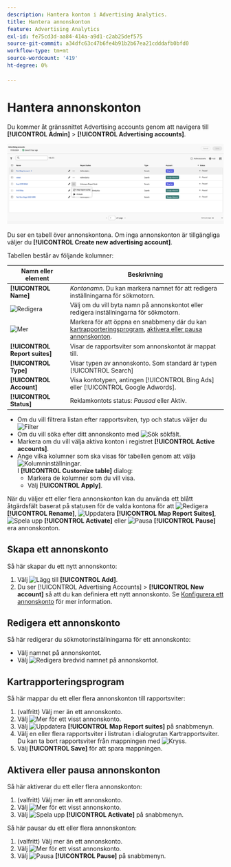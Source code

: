 ```yaml
---
description: Hantera konton i Advertising Analytics.
title: Hantera annonskonton
feature: Advertising Analytics
exl-id: fe75cd3d-aa84-414a-a9d1-c2ab25def575
source-git-commit: a34dfc63c47b6fe4b91b2b67ea21cdddafb0bfd0
workflow-type: tm+mt
source-wordcount: '419'
ht-degree: 0%

---
```


# Hantera annonskonton

Du kommer åt gränssnittet Advertising accounts genom att navigera till **[!UICONTROL Admin]** > **[!UICONTROL Advertising accounts]**.

![Annonskonton](assets/manage-ad-accounts.png)

Du ser en tabell över annonskontona. Om inga annonskonton är tillgängliga väljer du **[!UICONTROL Create new advertising account]**.

Tabellen består av följande kolumner:

| Namn eller element | Beskrivning |
|---|---|
| **[!UICONTROL Name]** | *Kontonamn*. Du kan markera namnet för att redigera inställningarna för sökmotorn. |
| ![Redigera](https://spectrum.adobe.com/static/icons/workflow_18/Smock_Edit_18_N.svg) | Välj om du vill byta namn på annonskontot eller redigera inställningarna för sökmotorn. |
| ![Mer](https://spectrum.adobe.com/static/icons/workflow_18/Smock_More_18_N.svg) | Markera för att öppna en snabbmeny där du kan [kartrapporteringsprogram](#map-reporting-suites), [aktivera eller pausa annonskonton](#activate-or-pause-advertising-accounts). |
| **[!UICONTROL Report suites]** | Visar de rapportsviter som annonskontot är mappat till. |
| **[!UICONTROL Type]** | Visar typen av annonskonto. Som standard är typen [!UICONTROL Search] |
| **[!UICONTROL Account]** | Visa kontotypen, antingen [!UICONTROL Bing Ads] eller [!UICONTROL Google Adwords]. |
| **[!UICONTROL Status]** | Reklamkontots status: *Pausad* eller Aktiv. |


- Om du vill filtrera listan efter rapportsviten, typ och status väljer du ![Filter](https://spectrum.adobe.com/static/icons/workflow_18/Smock_Filter_18_N.svg)
- Om du vill söka efter ditt annonskonto med ![Sök](https://spectrum.adobe.com/static/icons/workflow_18/Smock_Search_18_N.svg) sökfält.
- Markera om du vill välja aktiva konton i registret **[!UICONTROL Active accounts]**.
- Ange vilka kolumner som ska visas för tabellen genom att välja ![Kolumninställningar](https://spectrum.adobe.com/static/icons/workflow_18/Smock_ColumnSettings_18_N.svg). <br/>I **[!UICONTROL Customize table]** dialog:
   - Markera de kolumner som du vill visa.
   - Välj **[!UICONTROL Apply]**.

När du väljer ett eller flera annonskonton kan du använda ett blått åtgärdsfält baserat på statusen för de valda kontona för att ![Redigera](https://spectrum.adobe.com/static/icons/workflow_18/Smock_Edit_18_N.svg) **[!UICONTROL Rename]**, ![Uppdatera](https://spectrum.adobe.com/static/icons/workflow_18/Smock_Refresh_18_N.svg) **[!UICONTROL Map Report Suites]**, ![Spela upp](https://spectrum.adobe.com/static/icons/workflow_18/Smock_Play_18_N.svg) **[!UICONTROL Activate]** eller ![Pausa](https://spectrum.adobe.com/static/icons/workflow_18/Smock_Pause_18_N.svg) **[!UICONTROL Pause]** era annonskonton.

## Skapa ett annonskonto

Så här skapar du ett nytt annonskonto:

1. Välj ![Lägg till](https://spectrum.adobe.com/static/icons/workflow_18/Smock_AddCircle_18_N.svg) **[!UICONTROL Add]**.
1. Du ser [!UICONTROL Advertising Accounts] > **[!UICONTROL New account]** så att du kan definiera ett nytt annonskonto. Se [Konfigurera ett annonskonto](aa-create-ad-account.md) för mer information.


## Redigera ett annonskonto

Så här redigerar du sökmotorinställningarna för ett annonskonto:

- Välj namnet på annonskontot.
- Välj ![Redigera](https://spectrum.adobe.com/static/icons/workflow_18/Smock_Edit_18_N.svg) bredvid namnet på annonskontot.

## Kartrapporteringsprogram

Så här mappar du ett eller flera annonskonton till rapportsviter:

1. (valfritt) Välj mer än ett annonskonto.
1. Välj ![Mer](https://spectrum.adobe.com/static/icons/workflow_18/Smock_More_18_N.svg) för ett visst annonskonto.
1. Välj ![Uppdatera](https://spectrum.adobe.com/static/icons/workflow_18/Smock_Refresh_18_N.svg) **[!UICONTROL Map Report suites]** på snabbmenyn.
1. Välj en eller flera rapportsviter i listrutan i dialogrutan Kartrapportsviter. Du kan ta bort rapportsviter från mappningen med ![Kryss](https://spectrum.adobe.com/static/icons/ui_18/CrossSize400.svg).
1. Välj **[!UICONTROL Save]** för att spara mappningen.


## Aktivera eller pausa annonskonton

Så här aktiverar du ett eller flera annonskonton:

1. (valfritt) Välj mer än ett annonskonto.
1. Välj ![Mer](https://spectrum.adobe.com/static/icons/workflow_18/Smock_More_18_N.svg) för ett visst annonskonto.
1. Välj ![Spela upp](https://spectrum.adobe.com/static/icons/workflow_18/Smock_Play_18_N.svg) **[!UICONTROL Activate]** på snabbmenyn.

Så här pausar du ett eller flera annonskonton:

1. (valfritt) Välj mer än ett annonskonto.
1. Välj ![Mer](https://spectrum.adobe.com/static/icons/workflow_18/Smock_More_18_N.svg) för ett visst annonskonto.
1. Välj ![Pausa](https://spectrum.adobe.com/static/icons/workflow_18/Smock_Pause_18_N.svg) **[!UICONTROL Pause]** på snabbmenyn.

